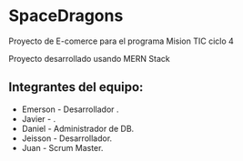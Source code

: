 <h1>SpaceDragons</h1>
<p>Proyecto de E-comerce para el programa Mision TIC ciclo 4</p>

<p>Proyecto desarrollado usando MERN Stack</p>

<h2>Integrantes del equipo:</h2>
<ul>
    <li>Emerson - Desarrollador .</li>
    <li>Javier - .</li>
    <li>Daniel - Administrador de DB.</li>
    <li>Jeisson - Desarrollador.</li>
    <li>Juan - Scrum Master.</li>
</ul>
